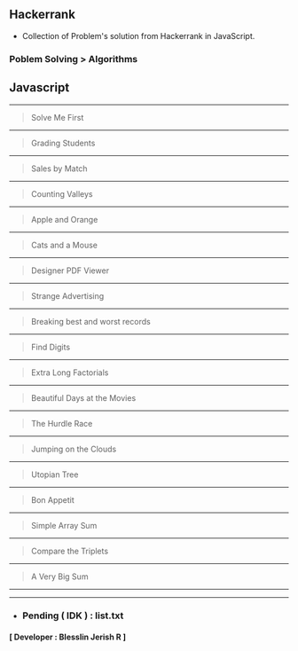 ## Hackerrank

- Collection of Problem's solution from Hackerrank in JavaScript.

### Poblem Solving > Algorithms
## Javascript
---
> Solve Me First
---
> Grading Students
---
> Sales by Match
---
> Counting Valleys
---
> Apple and Orange
---
> Cats and a Mouse
---
> Designer PDF Viewer
---
> Strange Advertising
---
> Breaking best and worst records
---
> Find Digits
---
> Extra Long Factorials
---
> Beautiful Days at the Movies
---
> The Hurdle Race
---
> Jumping on the Clouds
---
> Utopian Tree
---
> Bon Appetit
---
> Simple Array Sum
---
> Compare the Triplets
---
> A Very Big Sum
---
>
---
- ### Pending ( IDK ) : list.txt

#### [ Developer : Blesslin Jerish R ]
